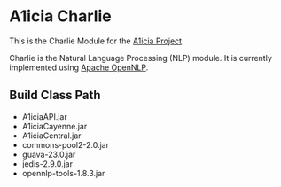# A1icia Charlie

This is the Charlie Module for the [A1icia Project](https://github.com/markhull/A1icia).

Charlie is the Natural Language Processing (NLP) module. It is currently implemented using [Apache OpenNLP](https://opennlp.apache.org).

## Build Class Path
* A1iciaAPI.jar
* A1iciaCayenne.jar
* A1iciaCentral.jar
* commons-pool2-2.0.jar
* guava-23.0.jar
* jedis-2.9.0.jar
* opennlp-tools-1.8.3.jar
